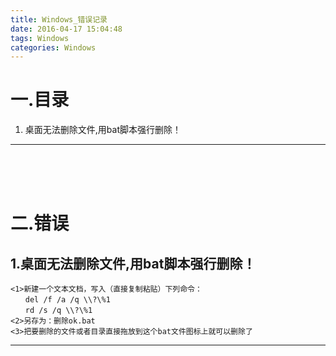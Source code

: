 ```yaml
---
title: Windows_错误记录
date: 2016-04-17 15:04:48
tags: Windows
categories: Windows
---
```



一.目录
=============================

1.  桌面无法删除文件,用bat脚本强行删除！




---
<br><br><br>



二.错误
==============================



1.桌面无法删除文件,用bat脚本强行删除！
-----------------------

```
<1>新建一个文本文档，写入（直接复制粘贴）下列命令：
　　del /f /a /q \\?\%1
　　rd /s /q \\?\%1
<2>另存为：删除ok.bat 
<3>把要删除的文件或者目录直接拖放到这个bat文件图标上就可以删除了
```

---
<br><br>